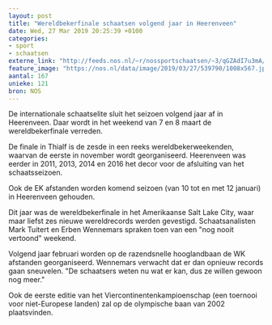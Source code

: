 ```yaml
---
layout: post
title: "Wereldbekerfinale schaatsen volgend jaar in Heerenveen"
date: Wed, 27 Mar 2019 20:25:39 +0100
categories: 
- sport 
- schaatsen 
externe_link: "http://feeds.nos.nl/~r/nossportschaatsen/~3/qGZAdI7u3mA/2277884"
feature_image: "https://nos.nl/data/image/2019/03/27/539790/1008x567.jpg"
aantal: 167
unieke: 121
bron: NOS
---
```


<p>De internationale schaatselite sluit het seizoen volgend jaar af in Heerenveen. Daar wordt in het weekend van 7 en 8 maart de wereldbekerfinale verreden.</p>
<p>De finale in Thialf is de zesde in een reeks wereldbekerweekenden, waarvan de eerste in november wordt georganiseerd. Heerenveen was eerder in 2011, 2013, 2014 en 2016 het decor voor de afsluiting van het schaatsseizoen.</p>
<p>Ook de EK afstanden worden komend seizoen (van 10 tot en met 12 januari) in Heerenveen gehouden.</p>
<p>Dit jaar was de wereldbekerfinale in het Amerikaanse Salt Lake City, waar maar liefst zes nieuwe wereldrecords werden gevestigd. Schaatsanalisten Mark Tuitert en Erben Wennemars spraken toen van een "nog nooit vertoond" weekend.</p>
<p>Volgend jaar februari worden op de razendsnelle hooglandbaan de WK afstanden georganiseerd. Wennemars verwacht dat er dan opnieuw records gaan sneuvelen. "De schaatsers weten nu wat er kan, dus ze willen gewoon nog meer."</p>
<p>Ook de eerste editie van het Viercontinentenkampioenschap (een toernooi voor niet-Europese landen) zal op de olympische baan van 2002 plaatsvinden.</p><img src="http://feeds.feedburner.com/~r/nossportschaatsen/~4/qGZAdI7u3mA" height="1" width="1" alt=""/>
